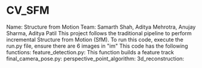 # CV_SFM
Name: Structure from Motion
Team: Samarth Shah, Aditya Mehrotra, Anujay Sharma, Aditya Patil
This project follows the traditional pipeline to perform incremental Structure from Motion (SfM).
To run this code, execute the run.py file, ensure there are 6 images in "im"
This code has the following functions:
feature_detection.py: This function builds a feature track
final_camera_pose.py:
perspective_point_algorithm:
3d_reconstruction:
